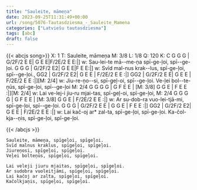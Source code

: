 ```yaml
---
title: "Sauleite, māmeņa"
date: 2023-09-25T11:31:49+00:00
url: /song/5076-Tautasdziesma_-_Sauleite_Mamena
categories: ["Latviešu tautasdziesma"]
tags: [abc]
draft: false
---
```

{{< abcjs song>}}
X: 1
T: Sauleite, māmeņa
M: 3/8
L: 1/8
Q: 120
K: C
G G G | G/2F/2 E E| G E E|F/2E/2 E E:|]
w: Sau-lei-te mā--me-ņa spī-ge-ļoi, spī--ge-ļoi.
G G G | G/2F/2 E2| G E E|F E E:|]
w: Svīd mal-nus krak--lus, spī-ge-ļoi, spī--ge-ļoi.,
GG2 | G/2F/2 E2| G E E | F/2E/2 E E :|] GG2 | G/2F/2 E E| G E E | F/2E/2 E E :|][M: 2/4]
w: Jiu-re-ņo--si, spī-geļ-oi, spī--ge-ļoi. Ve-ļei bol--te-ņūs, spī-ge-ļoi, spī--ge-ļoi
M: 2/4
G G G G | G F E E | [M: 3/8]  G G E | F E E :|][M: 2/4]
w: Lai ve-lej-i jiu-ru mjai-tas, spī-geļ-oi, spī-ge-ļoi,
M: 2/4
G G G G | G F E E | [M: 3/8]  G G E | F/2E/2 E E :|]
w: Ar su-dob-ra vuo-lei-tjā-mi, spī-ge-ļoi, spī--ge-ļoi.
G G G | G/2F/2 E E | G G E | F E E :|] GG2 | G/2F/2 E2| G E E | F/2E/2 E E :|]
w: Lai kač-oj ar* zal-ta, spī-ge-ļoi, spī-ge-ļoi. Ka-čol-kja--ņis, spī-ge-ļoi, spī-ge-ļoi.


{{< /abcjs >}}
```text
Sauleite, māmeņa, spīgeļoi, spīgeļoi.
Svīd malnus kraklus, spīgeļoi, spīgeļoi.
Jiureņosi, spīgeļoi, spīgeļoi.
Veļei bolteņūs, spīgeļoi, spīgeļoi.

Lai veleji jiuru mjaitas, spīgeļoi, spīgeļoi.
Ar sudobra vuoleitjāmi, spīgeļoi, spīgeļoi.
Lai kačoj ar zalta, spīgeļoi, spīgeļoi.
Kačolkjaņis, spīgeļoi, spīgeļoi.

```